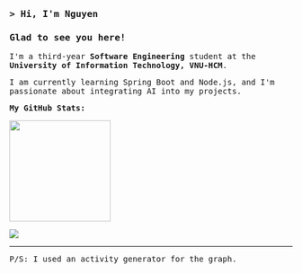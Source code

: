 ### <samp>&gt; Hi, I'm Nguyen</samp>

### <samp>Glad to see you here!</samp>

<samp>I'm a third-year **Software Engineering** student at the **University of Information Technology, VNU-HCM**.</samp>

<samp>I am currently learning Spring Boot and Node.js, and I'm passionate about integrating AI into my projects.</samp>

**<samp>My GitHub Stats:</samp>**

<p>
  <img height="180em" src="https://github-readme-stats.vercel.app/api/top-langs/?username=NguyenIsHere&show_icons=true&hide_border=true&layout=compact&langs_count=6"/>
</p>

<P>
  <img src="https://raw.githubusercontent.com/NguyenIsHere/TestImg/refs/heads/main/Picture1.png"/>
</P>

---
<samp>P/S: I used an activity generator for the graph.</samp>
